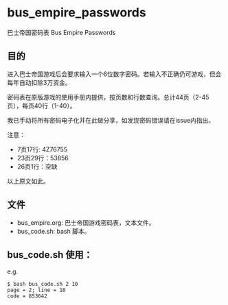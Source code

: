# bus_empire_passwords
巴士帝国密码表 Bus Empire Passwords

## 目的

进入巴士帝国游戏后会要求输入一个6位数字密码。若输入不正确仍可游戏，但会每年自动扣除3万资金。

密码表在原版游戏的使用手册内提供，按页数和行数查询。总计44页（2-45页），每页40行（1-40）。

我已手动将所有密码电子化并在此做分享，如发现密码错误请在issue内指出。

注意：
* 7页17行: 4Z76755
* 23页29行：53856
* 26页1行：空缺

以上原文如此。

## 文件

* bus_empire.org: 巴士帝国游戏密码表，文本文件。
* bus_code.sh: bash 脚本。

## bus_code.sh 使用：

e.g.
```
$ bash bus_code.sh 2 10
page = 2; line = 10
code = 853642
```



